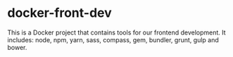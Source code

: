 # docker-front-dev
This is a Docker project that contains tools for our frontend development. It includes: node, npm, yarn, sass, compass, gem, bundler, grunt, gulp and bower.
